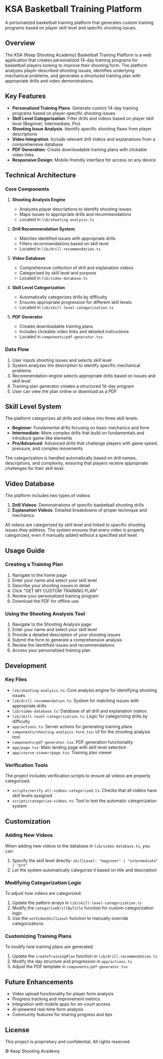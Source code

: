 # KSA Basketball Training Platform

A personalized basketball training platform that generates custom training programs based on player skill level and specific shooting issues.

## Overview

The KSA (Keep Shooting Academy) Basketball Training Platform is a web application that creates personalized 14-day training programs for basketball players looking to improve their shooting form. The platform analyzes player-described shooting issues, identifies underlying mechanical problems, and generates a structured training plan with appropriate drills and video demonstrations.

## Key Features

- **Personalized Training Plans**: Generate custom 14-day training programs based on player-specific shooting issues
- **Skill Level Categorization**: Filter drills and videos based on player skill level (Beginner, Intermediate, Pro)
- **Shooting Issue Analysis**: Identify specific shooting flaws from player descriptions
- **Video Integration**: Include relevant drill videos and explanations from a comprehensive database
- **PDF Generation**: Create downloadable training plans with clickable video links
- **Responsive Design**: Mobile-friendly interface for access on any device

## Technical Architecture

### Core Components

1. **Shooting Analysis Engine**
   - Analyzes player descriptions to identify shooting issues
   - Maps issues to appropriate drills and recommendations
   - Located in `lib/shooting-analysis.ts`

2. **Drill Recommendation System**
   - Matches identified issues with appropriate drills
   - Filters recommendations based on skill level
   - Located in `lib/drill-recommendation.ts`

3. **Video Database**
   - Comprehensive collection of drill and explanation videos
   - Categorized by skill level and purpose
   - Located in `lib/video-database.ts`

4. **Skill Level Categorization**
   - Automatically categorizes drills by difficulty
   - Ensures appropriate progression for different skill levels
   - Located in `lib/skill-level-categorization.ts`

5. **PDF Generator**
   - Creates downloadable training plans
   - Includes clickable video links and detailed instructions
   - Located in `components/pdf-generator.tsx`

### Data Flow

1. User inputs shooting issues and selects skill level
2. System analyzes the description to identify specific mechanical problems
3. Recommendation engine selects appropriate drills based on issues and skill level
4. Training plan generator creates a structured 14-day program
5. User can view the plan online or download as a PDF

## Skill Level System

The platform categorizes all drills and videos into three skill levels:

- **Beginner**: Fundamental drills focusing on basic mechanics and form
- **Intermediate**: More complex drills that build on fundamentals and introduce game-like elements
- **Pro/Advanced**: Advanced drills that challenge players with game speed, pressure, and complex movements

The categorization is handled automatically based on drill names, descriptions, and complexity, ensuring that players receive appropriate challenges for their skill level.

## Video Database

The platform includes two types of videos:

1. **Drill Videos**: Demonstrations of specific basketball shooting drills
2. **Explanation Videos**: Detailed breakdowns of proper technique and mechanics

All videos are categorized by skill level and linked to specific shooting issues they address. The system ensures that every video is properly categorized, even if manually added without a specified skill level.

## Usage Guide

### Creating a Training Plan

1. Navigate to the home page
2. Enter your name and select your skill level
3. Describe your shooting issues in detail
4. Click "GET MY CUSTOM TRAINING PLAN"
5. Review your personalized training program
6. Download the PDF for offline use

### Using the Shooting Analysis Tool

1. Navigate to the Shooting Analysis page
2. Enter your name and select your skill level
3. Provide a detailed description of your shooting issues
4. Submit the form to generate a comprehensive analysis
5. Review the identified issues and recommendations
6. Access your personalized training plan

## Development

### Key Files

- `lib/shooting-analysis.ts`: Core analysis engine for identifying shooting issues
- `lib/drill-recommendation.ts`: System for matching issues with appropriate drills
- `lib/video-database.ts`: Database of all drill and explanation videos
- `lib/skill-level-categorization.ts`: Logic for categorizing drills by difficulty
- `app/actions.ts`: Server actions for generating training plans
- `components/shooting-analysis-form.tsx`: UI for the shooting analysis tool
- `components/pdf-generator.tsx`: PDF generation functionality
- `app/page.tsx`: Main landing page with skill level selection
- `app/course-viewer/page.tsx`: Training plan viewer

### Verification Tools

The project includes verification scripts to ensure all videos are properly categorized:

- `scripts/verify-all-videos-categorized.ts`: Checks that all videos have skill levels assigned
- `scripts/categorize-videos.ts`: Tool to test the automatic categorization system

## Customization

### Adding New Videos

When adding new videos to the database in `lib/video-database.ts`, you can:

1. Specify the skill level directly: `skillLevel: "beginner" | "intermediate" | "pro"`
2. Let the system automatically categorize it based on title and description

### Modifying Categorization Logic

To adjust how videos are categorized:

1. Update the pattern arrays in `lib/skill-level-categorization.ts`
2. Modify the `categorizeDrillByTitle` function for custom categorization logic
3. Use the `setVideoSkillLevel` function to manually override categorizations

### Customizing Training Plans

To modify how training plans are generated:

1. Update the `createTrainingPlan` function in `lib/drill-recommendation.ts`
2. Modify the day structure and progression in `app/actions.ts`
3. Adjust the PDF template in `components/pdf-generator.tsx`

## Future Enhancements

- Video upload functionality for player form analysis
- Progress tracking and improvement metrics
- Integration with mobile apps for on-court access
- AI-powered real-time form analysis
- Community features for sharing progress and tips

## License

This project is proprietary and confidential. All rights reserved.

© Keep Shooting Academy

